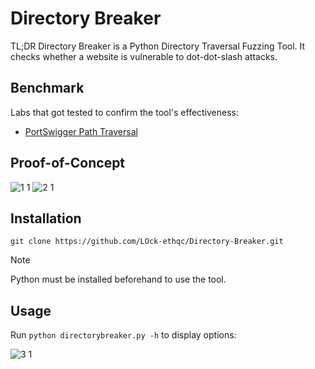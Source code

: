# Directory Breaker
TL;DR Directory Breaker is a Python Directory Traversal Fuzzing Tool. It checks whether a website is vulnerable to dot-dot-slash attacks.

## Benchmark
Labs that got tested to confirm the tool's effectiveness:
- [PortSwigger Path Traversal](https://portswigger.net/web-security/file-path-traversal)

## Proof-of-Concept
![1 1](https://github.com/LOck-ethqc/Directory-Breaker/assets/90512716/2eef7029-7621-476b-b471-34f661b9c048)
![2 1](https://github.com/LOck-ethqc/Directory-Breaker/assets/90512716/72d1c06c-9a88-458e-8f39-fef15b77401a)

## Installation
``````
git clone https://github.com/LOck-ethqc/Directory-Breaker.git
``````
> [!NOTE]
> Python must be installed beforehand to use the tool.

## Usage
Run ``python directorybreaker.py -h`` to display options:

![3 1](https://github.com/LOck-ethqc/Directory-Breaker/assets/90512716/0eb55b2d-9346-4748-be12-9a3ff6604fff)
